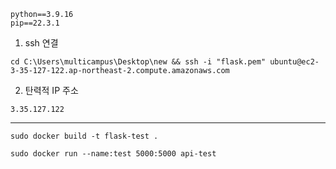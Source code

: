 ```
python==3.9.16
pip==22.3.1
```



1. ssh 연결


```
cd C:\Users\multicampus\Desktop\new && ssh -i "flask.pem" ubuntu@ec2-3-35-127-122.ap-northeast-2.compute.amazonaws.com
```

2. 탄력적 IP 주소

```
3.35.127.122
```



---

```
sudo docker build -t flask-test .
```

```
sudo docker run --name:test 5000:5000 api-test
```

